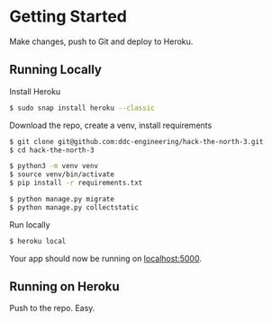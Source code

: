 # Getting Started

Make changes, push to Git and deploy to Heroku.

## Running Locally

Install Heroku

```sh
$ sudo snap install heroku --classic
```

Download the repo, create a venv, install requirements

```sh
$ git clone git@github.com:ddc-engineering/hack-the-north-3.git
$ cd hack-the-north-3

$ python3 -m venv venv
$ source venv/bin/activate
$ pip install -r requirements.txt

$ python manage.py migrate
$ python manage.py collectstatic
```

Run locally
```sh 
$ heroku local
```

Your app should now be running on [localhost:5000](http://localhost:5000/).

## Running on Heroku

Push to the repo.  Easy.